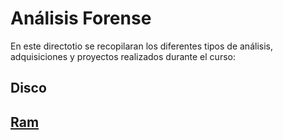 # Análisis Forense

En este directotio se recopilaran los diferentes tipos de análisis, adquisiciones y proyectos realizados durante el curso:


## Disco

## [Ram](./RAM/README.md)
